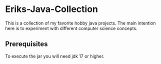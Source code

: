 # Eriks-Java-Collection
This is a collection of my favorite hobby java projects. The main intention here is to experiment with different computer science concepts.

## Prerequisites
To execute the jar you will need jdk 17 or higher.
